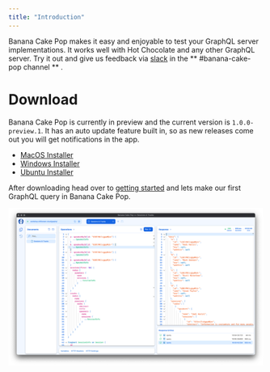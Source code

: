 ```yaml
---
title: "Introduction"
---
```


Banana Cake Pop makes it easy and enjoyable to test your GraphQL server implementations. It works well with Hot Chocolate and any other GraphQL server. Try it out and give us feedback via [slack](http://slack.chillicream.com/) in the ** #banana-cake-pop channel ** .

# Download

Banana Cake Pop is currently in preview and the current version is `1.0.0-preview.1`. It has an auto update feature built in, so as new releases come out you will get notifications in the app.

- [MacOS Installer](https://download.chillicream.com/bananacakepop/BananaCakePop-1.0.0-preview.1.dmg)
- [Windows Installer](https://download.chillicream.com/bananacakepop/BananaCakePop-1.0.0-preview.1.exe)
- [Ubuntu Installer](https://download.chillicream.com/bananacakepop/BananaCakePop-1.0.0-preview.1.AppImage)

After downloading head over to [getting started](/docs/bananacakepop/getting-started) and lets make our first GraphQL query in Banana Cake Pop.

![Banana Cake Pop - Operations](../shared/bcp/bcp-operations.png)
